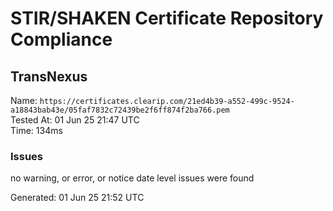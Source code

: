 # STIR/SHAKEN Certificate Repository Compliance

## TransNexus

Name: `https://certificates.clearip.com/21ed4b39-a552-499c-9524-a18843bab43e/05faf7832c72439be2f6ff874f2ba766.pem`\
Tested At: 01 Jun 25 21:47 UTC\
Time: 134ms

### Issues

no warning, or error, or notice date level issues were found

Generated: 01 Jun 25 21:52 UTC